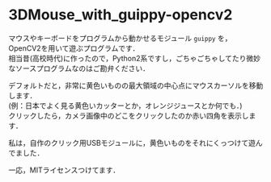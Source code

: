 # 3DMouse_with_guippy-opencv2

マウスやキーボードをプログラムから動かせるモジュール `guippy` を，OpenCV2を用いて遊ぶプログラムです．  
相当昔(高校時代)に作ったので，Python2系ですし，ごちゃごちゃしてたり微妙なソースプログラムなのはご勘弁ください．

デフォルトだと，非常に黄色いものの最大領域の中心点にマウスカーソルを移動します．  
(例：日本でよく見る黄色いカッターとか，オレンジジュースとか何でも．)  
クリックしたら，カメラ画像中のどこをクリックしたのか赤い四角を表示します．

私は，自作のクリック用USBモジュールに，黄色いものをそれにくっつけて遊んでました．

一応，MITライセンスつけてます．
